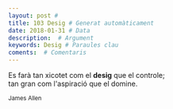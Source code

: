 ```yaml
---
layout: post #
title: 103 Desig # Generat automàticament
date: 2018-01-31 # Data
description:  # Argument
keywords: Desig # Paraules clau
coments:  # Comentaris
---
```


Es farà tan xicotet com el **desig** que el controle; <br />
tan gran com l'aspiració que el domine. <br />

<small>James Allen</small>
